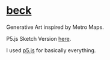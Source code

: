 # [beck](https://iamrifki.github.io/beck/)
Generative Art inspired by Metro Maps.

P5.js Sketch Version [here](https://editor.p5js.org/IamRifki/sketches/abZ1_u017).

I used [p5.js](https://p5js.org/) for basically everything.
